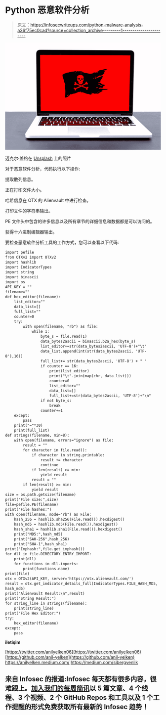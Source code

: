 # Python 恶意软件分析

> 原文：<https://infosecwriteups.com/python-malware-analysis-a36f75ec0cad?source=collection_archive---------1----------------------->

![](img/054b0251e28f6e0615e30e8f6ad7aa44.png)

迈克尔·盖格在 [Unsplash](https://unsplash.com?utm_source=medium&utm_medium=referral) 上的照片

对于恶意软件分析，代码执行以下操作:

提取散列信息。

正在打印文件大小。

哈希信息在 OTX 的 Alienvault 中进行检查。

打印文件的字符串输出。

PE 文件头中包含的许多信息以及所有章节的详细信息和数据都是可以访问的。

获得十六进制编辑器输出。

要检查恶意软件分析工具的工作方式，您可以查看以下代码:

```
import pefile
from OTXv2 import OTXv2
import hashlib
import IndicatorTypes
import string
import binascii
import os
API_KEY = ""
filename=""
def hex_editor(filename):
    list_editor=""
    data_list=[]
    full_list=""
    counter=0
    try:
        with open(filename, "rb") as file:
            while 1:
                byte_s = file.read(1)
                data_bytes2ascii = binascii.b2a_hex(byte_s)
                list_editor+=str(data_bytes2ascii, 'UTF-8')+"\t"
                data_list.append(int(str(data_bytes2ascii, 'UTF-8'),16))
                full_list+= str(data_bytes2ascii, 'UTF-8') + " "
                if counter == 16:
                    print(list_editor)
                    print("\t".join(map(chr, data_list)))
                    counter=0
                    list_editor=""
                    data_list=[]
                    full_list+=str(data_bytes2ascii, 'UTF-8')+"\n"
                if not byte_s:
                    break
                counter+=1
    except:
        pass
    print("="*30)
    print(full_list)
def strings(filename, min=8):
    with open(filename, errors="ignore") as file:
        result = ""
        for character in file.read():
            if character in string.printable:
                result += character
                continue
            if len(result) >= min:
                yield result
            result = ""
        if len(result) >= min:
            yield result
size = os.path.getsize(filename)
print("File size:",size)
file=pefile.PE(filename)
print("File hashes:")
with open(filename, mode="rb") as File:
    hash_256 = hashlib.sha256(File.read()).hexdigest()
    hash_md5 = hashlib.md5(File.read()).hexdigest()
    hash_sha1 = hashlib.sha1(File.read()).hexdigest()
    print("MD5:",hash_md5)
    print("SAH-256",hash_256)
    print("SHA-1",hash_sha1)
print("Imphash:",file.get_imphash())
for dll in file.DIRECTORY_ENTRY_IMPORT:
    print(dll)
    for functions in dll.imports:
        print(functions.name)
print(file)
otx = OTXv2(API_KEY, server='https://otx.alienvault.com/')
result = otx.get_indicator_details_full(IndicatorTypes.FILE_HASH_MD5, hash_md5)
print("Alienvault Result:\n",result)
print("String Result:")
for string_line in strings(filename):
    print(string_line)
print("File Hex Editor:")
try:
    hex_editor(filename)
except:
    pass
```

**i̇letişim**

[https://twitter.com/anilyelken06](https://twitter.com/anilyelken06)
[https://github.com/anil-yelken](https://github.com/anil-yelken)
https://anilyelken.medium.com/
https://medium.com/sibergvenlik

## 来自 Infosec 的报道:Infosec 每天都有很多内容，很难跟上。[加入我们的每周简讯](https://weekly.infosecwriteups.com/)以 5 篇文章、4 个线程、3 个视频、2 个 GitHub Repos 和工具以及 1 个工作提醒的形式免费获取所有最新的 Infosec 趋势！